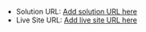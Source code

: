 - Solution URL: [Add solution URL here](https://your-solution-url.com)
- Live Site URL: [Add live site URL here](https://your-live-site-url.com)
